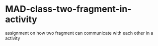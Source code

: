 # MAD-class-two-fragment-in-activity

assignment on how two fragment can communicate with each other in a activity
